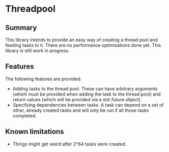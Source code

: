 # Threadpool
## Summary
This library intends to provide an easy way of creating a thread pool and
feeding tasks to it. There are no performance optimizations done yet.
This library is still work in progress.

## Features
The following features are provided:
* Adding tasks to the thread pool. These can have arbitrary arguments (which
  must be provided when adding the task to the thread pool) and return values
  (which will be provided via a std::future object).
* Specifying dependencies between tasks. A task can depend on a set of other,
  already created tasks and will only be run if all those tasks completed.

## Known limitations
* Things might get weird after 2^64 tasks were created.